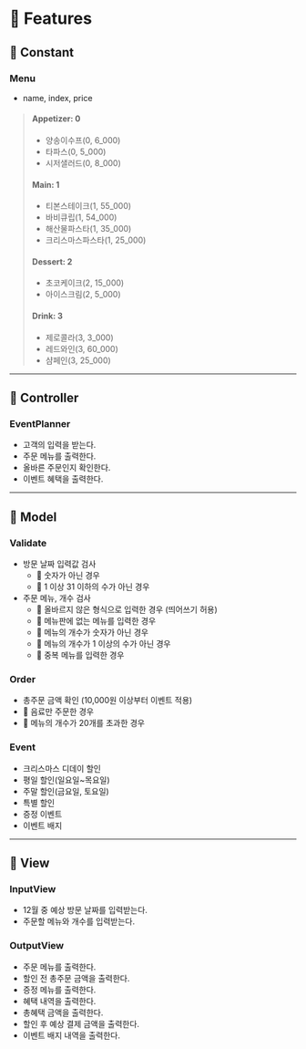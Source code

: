 📑 Features
===
## 📌 Constant

### Menu
- name, index, price
>#### Appetizer: 0
>- 양송이수프(0, 6_000)
>- 타파스(0, 5_000)
>- 시저샐러드(0, 8_000)
>#### Main: 1
>- 티본스테이크(1, 55_000)
>- 바비큐립(1, 54_000)
>- 해산물파스타(1, 35_000)
>- 크리스마스파스타(1, 25_000)
>#### Dessert: 2
>- 초코케이크(2, 15_000)
>- 아이스크림(2, 5_000)
>#### Drink: 3
>- 제로콜라(3, 3_000)
>- 레드와인(3, 60_000)
>- 샴페인(3, 25_000)

---
## 📌 Controller

### EventPlanner
- 고객의 입력을 받는다.
- 주문 메뉴를 출력한다.
- 올바른 주문인지 확인한다.
- 이벤트 혜택을 출력한다.

---
## 📌 Model

### Validate
- 방문 날짜 입력값 검사
  - 🚫 숫자가 아닌 경우
  - 🚫 1 이상 31 이하의 수가 아닌 경우
- 주문 메뉴, 개수 검사
  - 🚫 올바르지 않은 형식으로 입력한 경우 (띄어쓰기 허용)
  - 🚫 메뉴판에 없는 메뉴를 입력한 경우
  - 🚫 메뉴의 개수가 숫자가 아닌 경우
  - 🚫 메뉴의 개수가 1 이상의 수가 아닌 경우
  - 🚫 중복 메뉴를 입력한 경우

### Order
- 총주문 금액 확인 (10,000원 이상부터 이벤트 적용)
- 🚫 음료만 주문한 경우
- 🚫 메뉴의 개수가 20개를 초과한 경우

### Event
- 크리스마스 디데이 할인
- 평일 할인(일요일~목요일)
- 주말 할인(금요일, 토요일)
- 특별 할인
- 증정 이벤트
- 이벤트 배지

---
## 📌 View

### InputView
- 12월 중 예상 방문 날짜를 입력받는다.
- 주문할 메뉴와 개수를 입력받는다.

### OutputView
- 주문 메뉴를 출력한다.
- 할인 전 총주문 금액을 출력한다.
- 증정 메뉴를 출력한다.
- 혜택 내역을 출력한다.
- 총혜택 금액을 출력한다.
- 할인 후 예상 결제 금액을 출력한다.
- 이벤트 배지 내역을 출력한다.